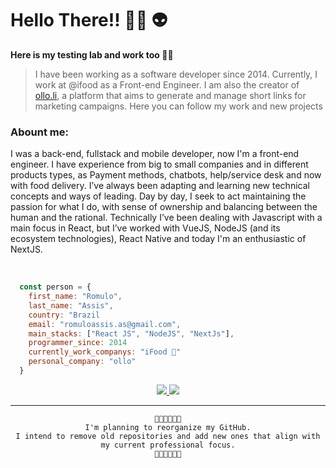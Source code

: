 <div>
  <h1>Hello There!! 👩‍🚀 👽</h1>
  <strong>Here is my testing lab and work too 🤖🔥</strong>
</p>
     
 > I have been working as a software developer since 2014. Currently, I work at @ifood as a Front-end Engineer. I am also the creator of <a href="https://ollo.li" target="_blank">ollo.li</a>, a platform that aims to generate and manage short links for marketing campaigns. Here you can follow my work and new projects

</div>

<h3>Abount me:</h3>  
 <p>
  I was a back-end, fullstack and mobile developer, now I'm a front-end engineer.
  I have experience from big to small companies and in different products types, as Payment methods, chatbots, help/service desk and now with food delivery.
  I’ve always been adapting and learning new technical concepts and ways of leading.
  Day by day, I seek to act maintaining the passion for what I do, with sense of ownership and balancing between the human and the rational.
  Technically I’ve been dealing with Javascript with a main focus in React, but I’ve worked with VueJS, NodeJS (and its ecosystem technologies), React Native and today I'm an enthusiastic of NextJS.
 </p>  

<br/>

```javascript
  const person = {
    first_name: "Romulo",
    last_name: "Assis",
    country: "Brazil
    email: "romuloassis.as@gmail.com",
    main_stacks: ["React JS", "NodeJS", "NextJs"],
    programmer_since: 2014
    currently_work_companys: "iFood 🍔"
    personal_company: "ollo" 
  }
```

<div  align="center">
    <a href="https://api.whatsapp.com/send?phone=5532991341459">
      <img src="https://img.shields.io/badge/WhatsApp-25D366?style=for-the-badge&logo=whatsapp&logoColor=white" />
    </a> 
    <a href="https://www.linkedin.com/in/romulo-assis/">
      <img src="https://img.shields.io/badge/LinkedIn-0077B5?style=for-the-badge&logo=linkedin&logoColor=white" />
    <a>
</div>
    
---

<div  align="center">
  
```
🚨🚨🚨🚨🚨🚨
I'm planning to reorganize my GitHub.
I intend to remove old repositories and add new ones that align with my current professional focus.
🚨🚨🚨🚨🚨🚨
```

</div>
 
